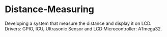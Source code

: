 # Distance-Measuring
Developing a system that measure the distance and display it on LCD. Drivers: GPIO, ICU, Ultrasonic Sensor and LCD Microcontroller: ATmega32.
